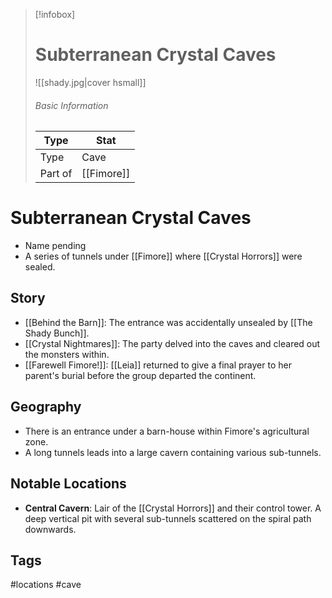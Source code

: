 > [!infobox]
> # Subterranean Crystal Caves
> ![[shady.jpg|cover hsmall]]
> ###### Basic Information
> | Type | Stat |
> | ---- | ---- |
> | Type| Cave |
> | Part of | [[Fimore]] |

# Subterranean Crystal Caves
- Name pending
- A series of tunnels under [[Fimore]] where [[Crystal Horrors]] were sealed.

## Story
- [[Behind the Barn]]: The entrance was accidentally unsealed by [[The Shady Bunch]].
- [[Crystal Nightmares]]: The party delved into the caves and cleared out the monsters within.
- [[Farewell Fimore!]]: [[Leia]] returned to give a final prayer to her parent's burial before the group departed the continent.

## Geography
- There is an entrance under a barn-house within Fimore's agricultural zone.
- A long tunnels leads into a large cavern containing various sub-tunnels.

##  Notable Locations
- **Central Cavern**: Lair of the [[Crystal Horrors]] and their control tower. A deep vertical pit with several sub-tunnels scattered on the spiral path downwards.


## Tags 
#locations #cave 